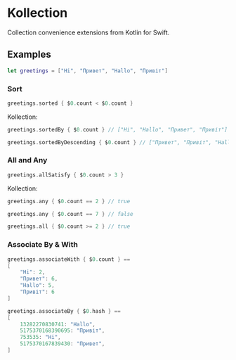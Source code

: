 # Kollection

Collection convenience extensions from Kotlin for Swift.

## Examples

```swift
let greetings = ["Hi", "Привет", "Hallo", "Привіт"]
```

### Sort

```swift 
greetings.sorted { $0.count < $0.count }
```

Kollection:
```swift 
greetings.sortedBy { $0.count } // ["Hi", "Hallo", "Привет", "Привіт"]

greetings.sortedByDescending { $0.count } // ["Привет", "Привіт", "Hallo", "Hi"]
```

### All and Any

```swift 
greetings.allSatisfy { $0.count > 3 }
```

Kollection:
```swift 
greetings.any { $0.count == 2 } // true

greetings.any { $0.count == 7 } // false

greetings.all { $0.count >= 2 } // true
```

### Associate By & With
```swift 
greetings.associateWith { $0.count } ==
[
    "Hi": 2,
    "Привет": 6,
    "Hallo": 5,
    "Привіт": 6
]
```

```swift 
greetings.associateBy { $0.hash } ==
[
    13282270830741: "Hallo",
    5175370168390695: "Привіт",
    753535: "Hi",
    5175370167839430: "Привет",
]
```
